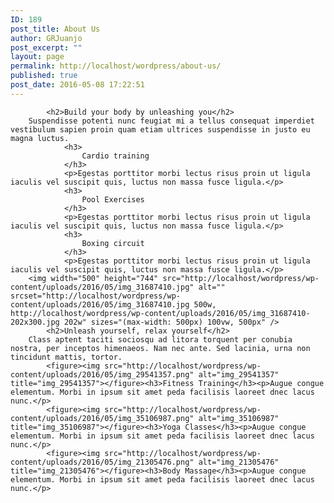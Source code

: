 ```yaml
---
ID: 189
post_title: About Us
author: GRJuanjo
post_excerpt: ""
layout: page
permalink: http://localhost/wordpress/about-us/
published: true
post_date: 2016-05-08 17:22:51
---
```


			<h2>Build your body by unleashing you</h2>		
		Suspendisse potenti nunc feugiat mi a tellus consequat imperdiet vestibulum sapien proin quam etiam ultrices suspendisse in justo eu magna luctus.		
				<h3>
					Cardio training
				</h3>
				<p>Egestas porttitor morbi lectus risus proin ut ligula iaculis vel suscipit quis, luctus non massa fusce ligula.</p>
				<h3>
					Pool Exercises
				</h3>
				<p>Egestas porttitor morbi lectus risus proin ut ligula iaculis vel suscipit quis, luctus non massa fusce ligula.</p>
				<h3>
					Boxing circuit
				</h3>
				<p>Egestas porttitor morbi lectus risus proin ut ligula iaculis vel suscipit quis, luctus non massa fusce ligula.</p>
		<img width="500" height="744" src="http://localhost/wordpress/wp-content/uploads/2016/05/img_31687410.jpg" alt="" srcset="http://localhost/wordpress/wp-content/uploads/2016/05/img_31687410.jpg 500w, http://localhost/wordpress/wp-content/uploads/2016/05/img_31687410-202x300.jpg 202w" sizes="(max-width: 500px) 100vw, 500px" />		
			<h2>Unleash yourself, relax yourself</h2>		
		Class aptent taciti sociosqu ad litora torquent per conubia nostra, per inceptos himenaeos. Nam nec ante. Sed lacinia, urna non tincidunt mattis, tortor.		
			<figure><img src="http://localhost/wordpress/wp-content/uploads/2016/05/img_29541357.png" alt="img_29541357" title="img_29541357"></figure><h3>Fitness Training</h3><p>Augue congue elementum. Morbi in ipsum sit amet peda facilisis laoreet dnec lacus nunc.</p>		
			<figure><img src="http://localhost/wordpress/wp-content/uploads/2016/05/img_35106987.png" alt="img_35106987" title="img_35106987"></figure><h3>Yoga Classes</h3><p>Augue congue elementum. Morbi in ipsum sit amet peda facilisis laoreet dnec lacus nunc.</p>		
			<figure><img src="http://localhost/wordpress/wp-content/uploads/2016/05/img_21305476.png" alt="img_21305476" title="img_21305476"></figure><h3>Body Massage</h3><p>Augue congue elementum. Morbi in ipsum sit amet peda facilisis laoreet dnec lacus nunc.</p>